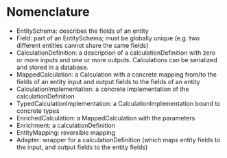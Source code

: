 # Nomenclature

- EntitySchema: describes the fields of an entity
- Field: part of an EntitySchema; must be globally unique (e.g. two different
  entities cannot share the same fields)
- CalculationDefinition: a description of a calculationDefinition with zero or more inputs 
  and one or more outputs. Calculations can be serialized and stored
  in a database.
- MappedCalculation: a Calculation with a concrete mapping from/to the
  fields of an entity input and output fields to the fields of an
  entity
- CalculationImplementation: a concrete implementation of the calculationDefinition
- TypedCalculationImplementation: a CalculationImplementation bound to concrete types
- EnrichedCalculation: a MappedCalculation with the parameters
- Enrichment: a calculationDefinition 
- EntityMapping: reversible mapping
- Adapter: wrapper for a calculationDefinition (which maps entity fields to
  the input, and output fields to the entity fields)
